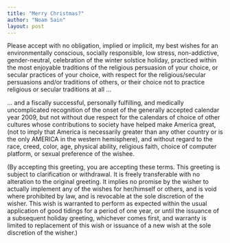 ```yaml
---
title: "Merry Christmas?"
author: "Noam Sain"
layout: post
---
```


Please accept with no obligation, implied or implicit, my best wishes for an environmentally conscious, socially responsible, low stress, non-addictive, gender-neutral, celebration of the winter solstice holiday, practiced within the most enjoyable traditions of the religious persuasion of your choice, or secular practices of your choice, with respect for the religious/secular persuasions and/or traditions of others, or their choice not to practice religious or secular traditions at all ...

... and a fiscally successful, personally fulfilling, and medically uncomplicated recognition of the onset of the generally accepted calendar year 2009, but not without due respect for the calendars of choice of other cultures whose contributions to society have helped make America great, (not to imply that America is necessarily greater than any other country or is the only AMERICA in the western hemisphere), and without regard to the race, creed, color, age, physical ability, religious faith, choice of computer platform, or sexual preference of the wishee.

(By accepting this greeting, you are accepting these terms. This greeting is subject to clarification or withdrawal. It is freely transferable with no alteration to the original greeting. It implies no promise by the wisher to actually implement any of the wishes for her/himself or others, and is void where prohibited by law, and is revocable at the sole discretion of the wisher. This wish is warranted to perform as expected within the usual application of good tidings for a period of one year, or until the issuance of a subsequent holiday greeting, whichever comes first, and warranty is limited to replacement of this wish or issuance of a new wish at the sole discretion of the wisher.)
